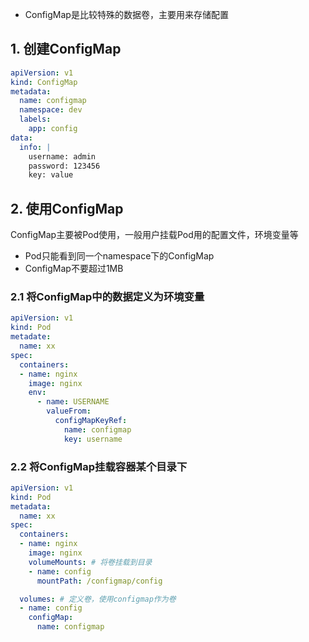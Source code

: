 * ConfigMap是比较特殊的数据卷，主要用来存储配置

## 1. 创建ConfigMap

```yml
apiVersion: v1
kind: ConfigMap
metadata:
  name: configmap
  namespace: dev
  labels: 
    app: config
data:
  info: |
    username: admin
    password: 123456
    key: value
```

## 2. 使用ConfigMap

ConfigMap主要被Pod使用，一般用户挂载Pod用的配置文件，环境变量等

* Pod只能看到同一个namespace下的ConfigMap
* ConfigMap不要超过1MB

### 2.1 将ConfigMap中的数据定义为环境变量

```yaml
apiVersion: v1
kind: Pod
metadate:
  name: xx
spec:
  containers:
  - name: nginx
    image: nginx
    env:
      - name: USERNAME
        valueFrom:
          configMapKeyRef:
            name: configmap
            key: username
```

### 2.2 将ConfigMap挂载容器某个目录下

```yml
apiVersion: v1
kind: Pod
metadata:
  name: xx
spec:
  containers:
  - name: nginx
    image: nginx
    volumeMounts: # 将卷挂载到目录
    - name: config
      mountPath: /configmap/config

  volumes: # 定义卷，使用configmap作为卷
  - name: config
    configMap:
      name: configmap
```

